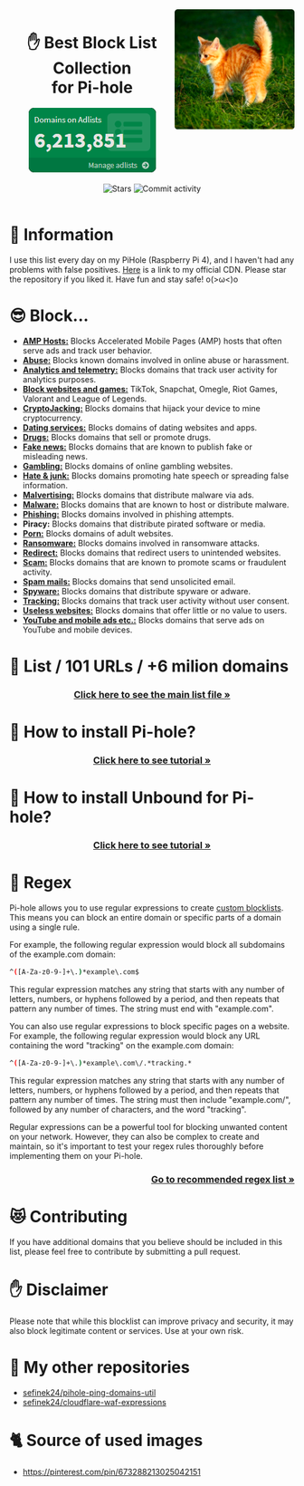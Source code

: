 <img width="42%" align="right" src="images/kitten.png" alt="Gigachad kitten">

<div align="center">
    <h1>
        ✋ Best Block List Collection<br> for Pi-hole
    </h1>
    <a href="https://raw.githubusercontent.com/sefinek24/PiHole-Blocklist-Collection/main/images/adlists.png"><img src="images/adlists.png" alt="Domains on Adlists"></a>
    <br><br>
    <img src="https://img.shields.io/github/stars/sefinek24/PiHole-Blocklist-Collection?label=STARS&style=for-the-badge" alt="Stars">
    <img src="https://img.shields.io/github/commit-activity/m/sefinek24/PiHole-Blocklist-Collection?label=COMMIT+ACTIVITY&style=for-the-badge" alt="Commit activity">
</div>
<br>

# 📝 Information
I use this list every day on my PiHole (Raspberry Pi 4), and I haven't had any problems with false positives. [Here](https://cdn.sefinek.net/resources/PiHole-Blocklist-Collection/<FileName>.txt) is a link to my official CDN. Please star the repository if you liked it. Have fun and stay safe! o(>ω<)o

# 😎 Block...
- [**AMP Hosts:**](info/AMP%20Hosts.md) Blocks Accelerated Mobile Pages (AMP) hosts that often serve ads and track user behavior.
- [**Abuse:**](info/Abuse.md) Blocks known domains involved in online abuse or harassment.
- [**Analytics and telemetry:**](info/Analytics%20and%20telemetry.md) Blocks domains that track user activity for analytics purposes.
- [**Block websites and games:**](info/Block%20websites%20and%20games.md) TikTok, Snapchat, Omegle, Riot Games, Valorant and League of Legends.
- [**CryptoJacking:**](info/CryptoJacking.md) Blocks domains that hijack your device to mine cryptocurrency.
- [**Dating services:**](info/Dating%20services.md) Blocks domains of dating websites and apps.
- [**Drugs:**](info/Drugs.md) Blocks domains that sell or promote drugs.
- [**Fake news:**](info/Fake%20news.md) Blocks domains that are known to publish fake or misleading news.
- [**Gambling:**](info/Gambling.md) Blocks domains of online gambling websites.
- [**Hate & junk:**](info/Hate%20and%20junk.md) Blocks domains promoting hate speech or spreading false information.
- [**Malvertising:**](info/Malvertising.md) Blocks domains that distribute malware via ads.
- [**Malware:**](info/Malware.md) Blocks domains that are known to host or distribute malware.
- [**Phishing:**](info/Phishing.md) Blocks domains involved in phishing attempts.
- **Piracy:** Blocks domains that distribute pirated software or media.
- [**Porn:**](info/Porn.md) Blocks domains of adult websites.
- [**Ransomware:**](info/Ransomware.md) Blocks domains involved in ransomware attacks.
- [**Redirect:**](info/Redirect.md) Blocks domains that redirect users to unintended websites.
- [**Scam:**](info/Scam.md) Blocks domains that are known to promote scams or fraudulent activity.
- [**Spam mails:**](info/Spam%20mails.md) Blocks domains that send unsolicited email.
- [**Spyware:**](info/Spyware.md) Blocks domains that distribute spyware or adware.
- [**Tracking:**](info/Tracking.md) Blocks domains that track user activity without user consent.
- [**Useless websites:**](info/Useless%20websites.md) Blocks domains that offer little or no value to users.
- [**YouTube and mobile ads etc.:**](info/YouTube%20and%20mobile%20ads%20etc..md)  Blocks domains that serve ads on YouTube and mobile devices.

# 📃 List / 101 URLs / +6 milion domains
<h3 align="center">
    <a href="List.md">Click here to see the main list file »</a>
</h3>

# 🤔 How to install Pi-hole?
<h3 align="center">
    <a href="How%20to%20install%20Pi-hole.md">Click here to see tutorial »</a>
</h3>

# 💙 How to install Unbound for Pi-hole?
<h3 align="center">
    <a href="How%20to%20install%20Pi-hole.md">Click here to see tutorial »</a>
</h3>

# 🔧 Regex
Pi-hole allows you to use regular expressions to create [custom blocklists](https://github.com/mmotti/pihole-regex/blob/master/regex.list#L16). This means you can block an entire domain or specific parts of a domain using a single rule.

For example, the following regular expression would block all subdomains of the example.com domain:
```sh
^([A-Za-z0-9-]+\.)*example\.com$
```
This regular expression matches any string that starts with any number of letters, numbers, or hyphens followed by a period, and then repeats that pattern any number of times. The string must end with "example.com".

You can also use regular expressions to block specific pages on a website. For example, the following regular expression would block any URL containing the word "tracking" on the example.com domain:
```sh
^([A-Za-z0-9-]+\.)*example\.com\/.*tracking.*
```
This regular expression matches any string that starts with any number of letters, numbers, or hyphens followed by a period, and then repeats that pattern any number of times. The string must then include "example.com/", followed by any number of characters, and the word "tracking".

Regular expressions can be a powerful tool for blocking unwanted content on your network. However, they can also be complex to create and maintain, so it's important to test your regex rules thoroughly before implementing them on your Pi-hole.

<h3 align="right">
    <a href="https://github.com/mmotti/pihole-regex/blob/master/regex.list#L16">Go to recommended regex list »</a>
</h3>

# 😻 Contributing
If you have additional domains that you believe should be included in this list, please feel free to contribute by submitting a pull request.

# ✋ Disclaimer
Please note that while this blocklist can improve privacy and security, it may also block legitimate content or services. Use at your own risk.

# 🌠 My other repositories
- [sefinek24/pihole-ping-domains-util](https://github.com/sefinek24/pihole-ping-domains-util)
- [sefinek24/cloudflare-waf-expressions](https://github.com/sefinek24/cloudflare-waf-expressions)

# 🐈 Source of used images
- https://pinterest.com/pin/673288213025042151